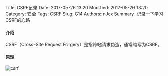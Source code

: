 Title: CSRF记录
Date: 2017-05-26 13:20
Modified: 2017-05-26 13:20
Category: 安全
Tags: CSRF
Slug: G14
Authors: nJcx
Summary: 记录一下学习CSRF的心路

#### 介绍

CSRF（Cross-Site Request Forgery）是指跨站请求伪造，通常缩写为CSRF。

#### 原理

![csrf](../images/csrf.jpg)